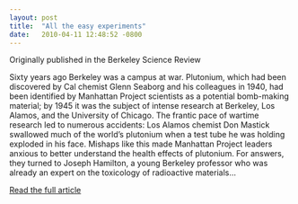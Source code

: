 ```yaml
---
layout: post
title:  "All the easy experiments"
date:   2010-04-11 12:48:52 -0800
---
```


Originally published in the Berkeley Science Review

Sixty years ago Berkeley was a campus at war. Plutonium, which had been discovered by Cal chemist Glenn Seaborg and his colleagues in 1940, had been identified by Manhattan Project scientists as a potential bomb-making material; by 1945 it was the subject of intense research at Berkeley, Los Alamos, and the University of Chicago. The frantic pace of wartime research led to numerous accidents: Los Alamos chemist Don Mastick swallowed much of the world’s plutonium when a test tube he was holding exploded in his face. Mishaps like this made Manhattan Project leaders anxious to better understand the health effects of plutonium. For answers, they turned to Joseph Hamilton, a young Berkeley professor who was already an expert on the toxicology of radioactive materials…

[Read the full article]()